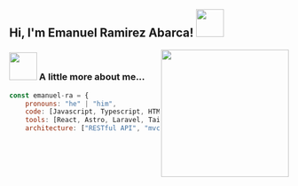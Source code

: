 <h2> Hi, I'm Emanuel Ramirez Abarca! <img src="https://media.giphy.com/media/2DsBnF1sYl444gpEmw/giphy.gif?cid=ecf05e47qw1rj0sv3ta8ugqz6ti7aeajni28bwspgfyottc7&ep=v1_stickers_search&rid=giphy.gif&ct=s" width="50"></h2>
<img align='right' src="https://media.giphy.com/media/v1.Y2lkPTc5MGI3NjExMnJsMjI0amJsaW80bDk1ZWp2MW52MzBod2J3aXNndmJxd3E1aDA0ZiZlcD12MV9pbnRlcm5hbF9naWZfYnlfaWQmY3Q9Zw/Xgg0PkTao7Yy8HOElW/giphy.gif" width="230">
</em></p>


### <img src="https://media.giphy.com/media/11h03d0FBjtZO8/giphy.gif?cid=ecf05e47zaydurru79zvkpbvgpu3h43wn72fvbqxeiha28ud&ep=v1_stickers_search&rid=giphy.gif&ct=s" width="50"> A little more about me...  

```javascript
const emanuel-ra = {
    pronouns: "he" | "him",
    code: [Javascript, Typescript, HTML, CSS, PHP, C#, '.NET CORE 6'],
    tools: [React, Astro, Laravel, TailwindCss],
    architecture: ["RESTful API", "mvc", "cqrs pattern .net core"],       
```


<!--
**emanuel-ra/emanuel-ra** is a ✨ _special_ ✨ repository because its `README.md` (this file) appears on your GitHub profile.

Here are some ideas to get you started:

- 🔭 I’m currently working on ...
- 🌱 I’m currently learning ...
- 👯 I’m looking to collaborate on ...
- 🤔 I’m looking for help with ...
- 💬 Ask me about ...
- 📫 How to reach me: ...
- 😄 Pronouns: ...
- ⚡ Fun fact: ...
-->
